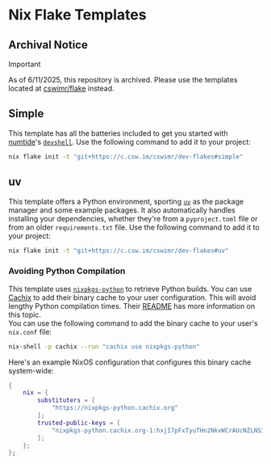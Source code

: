 # Nix Flake Templates

## Archival Notice

> [!IMPORTANT]
> As of 6/11/2025, this repository is archived. Please use the templates located at [cswimr/flake](https://c.csw.im/cswimr/flake) instead.

## Simple

This template has all the batteries included to get you started with [numtide](https://github.com/numtide)'s [`devshell`](https://github.com/numtide/devshell). Use the following command to add it to your project:

```bash
nix flake init -t "git+https://c.csw.im/cswimr/dev-flakes#simple"
```

## uv

This template offers a Python environment, sporting [`uv`](https://github.com/astral-sh/uv) as the package manager and some example packages. It also automatically handles installing your dependencies, whether they're from a `pyproject.toml` file or from an older `requirements.txt` file. Use the following command to add it to your project:

```bash
nix flake init -t "git+https://c.csw.im/cswimr/dev-flakes#uv"
```

### Avoiding Python Compilation

This template uses [`nixpkgs-python`](https://github.com/cachix/nixpkgs-python) to retrieve Python builds. You can use [Cachix](https://www.cachix.org/) to add their binary cache to your user configuration. This will avoid lengthy Python compilation times. Their [README](https://github.com/cachix/nixpkgs-python?tab=readme-ov-file#cachix-optional) has more information on this topic.  
You can use the following command to add the binary cache to your user's `nix.conf` file:

```bash
nix-shell -p cachix --run "cachix use nixpkgs-python"
```

Here's an example NixOS configuration that configures this binary cache system-wide:

```nix
{
    nix = {
        substituters = [
            "https://nixpkgs-python.cachix.org"
        ];
        trusted-public-keys = [
            "nixpkgs-python.cachix.org-1:hxjI7pFxTyuTHn2NkvWCrAUcNZLNS3ZAvfYNuYifcEU="
        ];
    };
};
```
